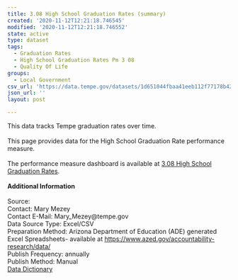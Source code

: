 ```yaml
---
title: 3.08 High School Graduation Rates (summary)
created: '2020-11-12T12:21:18.746545'
modified: '2020-11-12T12:21:18.746552'
state: active
type: dataset
tags:
  - Graduation Rates
  - High School Graduation Rates Pm 3 08
  - Quality Of Life
groups:
  - Local Government
csv_url: 'https://data.tempe.gov/datasets/1d651044fbaa41eeb112f77178b42979_0.csv'
json_url: ''
layout: post

---
```

<div>This data tracks Tempe graduation rates over time. </div><div><br /></div><div>This page provides data for the High School Graduation Rate performance measure. </div><div><br /></div><div>The performance measure dashboard is available at <a href='https://quality-of-life-tempegov.hub.arcgis.com/pages/high-school-graduation-rate' rel='nofollow ugc' target='_blank'>3.08 High School Graduation Rates</a>.<br /></div><div><br /></div><div><div><b>Additional Information</b></div><div><br /></div><div>Source: </div><div>Contact: Mary Mezey</div><div>Contact E-Mail: Mary_Mezey@tempe.gov</div><div>Data Source Type: Excel/CSV</div><div>Preparation Method: Arizona Department of Education (ADE) generated Excel Spreadsheets- available at <a href='https://www.azed.gov/accountability-research/data/' rel='nofollow ugc' target='_blank'>https://www.azed.gov/accountability-research/data/</a></div><div>Publish Frequency: annually</div><div>Publish Method: Manual</div><div><a href='https://gis.tempe.gov/design/data-dictionary/3.08%20High%20School%20Graduation%20Rates%20(summary)/' rel='nofollow ugc' target='_blank'>Data Dictionary</a><br /></div></div>
